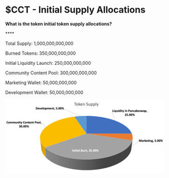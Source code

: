 # $CCT - Initial Supply Allocations

**What is the token initial token supply allocations?**

&#x20;****&#x20;

Total Supply: 1,000,000,000,000

Burned Tokens: 350,000,000,000

Initial Liquidity Launch: 250,000,000,000

&#x20;Community Content Pool: 300,000,000,000

Marketing Wallet: 50,000,000,000

Development Wallet: 50,000,000,000

![](<../../../.gitbook/assets/Initial Supply - $CCT.png>)

